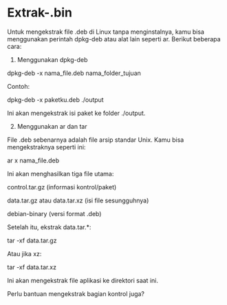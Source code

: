 # Extrak-.bin
Untuk mengekstrak file .deb di Linux tanpa menginstalnya, kamu bisa menggunakan perintah dpkg-deb atau alat lain seperti ar. Berikut beberapa cara:

1. Menggunakan dpkg-deb

dpkg-deb -x nama_file.deb nama_folder_tujuan

Contoh:

dpkg-deb -x paketku.deb ./output

Ini akan mengekstrak isi paket ke folder ./output.

2. Menggunakan ar dan tar

File .deb sebenarnya adalah file arsip standar Unix. Kamu bisa mengekstraknya seperti ini:

ar x nama_file.deb

Ini akan menghasilkan tiga file utama:

control.tar.gz (informasi kontrol/paket)

data.tar.gz atau data.tar.xz (isi file sesungguhnya)

debian-binary (versi format .deb)


Setelah itu, ekstrak data.tar.*:

tar -xf data.tar.gz

Atau jika xz:

tar -xf data.tar.xz

Ini akan mengekstrak file aplikasi ke direktori saat ini.

Perlu bantuan mengekstrak bagian kontrol juga?

